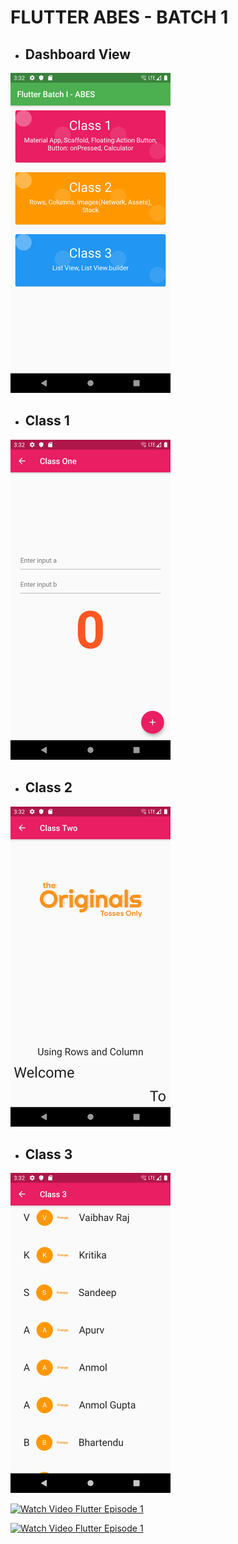 # FLUTTER ABES - BATCH 1


* ## Dashboard View<br/>
<img src="https://raw.githubusercontent.com/mitulgautam/flutter-abes-1/master/sample_shots/Screenshot_1571220156.png" width="256"><br/>
* ## Class 1<br/>

<img src="https://raw.githubusercontent.com/mitulgautam/flutter-abes-1/master/sample_shots/Screenshot_1571220160.png" width="256"><br/>
* ## Class 2<br/>
<img src="https://raw.githubusercontent.com/mitulgautam/flutter-abes-1/master/sample_shots/Screenshot_1571220165.png" width="256"><br/>
* ## Class 3<br/>
<img src="https://raw.githubusercontent.com/mitulgautam/flutter-abes-1/master/sample_shots/Screenshot_1571220170.png" width="256"><br/>


[![Watch Video Flutter Episode 1](https://i.ytimg.com/vi/BhaUtRgQPDI/hqdefault.jpg?sqp=-oaymwEZCNACELwBSFXyq4qpAwsIARUAAIhCGAFwAQ==&rs=AOn4CLC0mUuPHoiomUp8pXAqrtp978RZIA "Watch Episode 1 Now")](https://www.youtube.com/watch?v=BhaUtRgQPDI)

[![Watch Video Flutter Episode 1](https://i.ytimg.com/vi/rtFlmiVI42w/hqdefault.jpg?sqp=-oaymwEZCNACELwBSFXyq4qpAwsIARUAAIhCGAFwAQ==&rs=AOn4CLAG60RXeROf2bAY1vacIatNP9-Vgg "Watch Episode 1 Now")](https://www.youtube.com/watch?v=rtFlmiVI42w)
